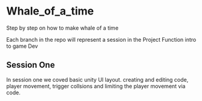 # Whale_of_a_time
 Step by step on how to make whale of a time

Each branch in the repo will represent a session in the Project Function intro to game Dev 

<h2>Session One</h2> 
<p>
 In session one we coved basic unity UI layout. creating and editing code, player movement, trigger collsions and limiting the player movement via code. 
</p> 

